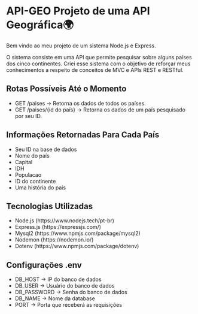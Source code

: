 <h1>API-GEO Projeto de uma API Geográfica🌍</h1>
<p>Bem vindo ao meu projeto de um sistema Node.js e Express.</p>
<p>O sistema consiste em uma API que permite pesquisar sobre alguns países dos cinco continentes. Criei esse sistema com o objetivo de reforçar meus conhecimentos a respeito de conceitos de MVC e APIs REST e RESTful.</p>
<h2>Rotas Possíveis Até o Momento</h2>
<ul>
    <li>GET /paises -> Retorna os dados de todos os países.</li>
    <li>GET /paises/{id do país} -> Retorna os dados de um país pesquisado por seu ID.</li>
</ul>
<h2>Informações Retornadas Para Cada País</h2>
<ul>
    <li>Seu ID na base de dados</li>
    <li>Nome do país</li>
    <li>Capital</li>
    <li>IDH</li>
    <li>Populacao</li>
    <li>ID do continente</li>
    <li>Uma história do país</li>
</ul>
<h2>Tecnologias Utilizadas</h2>
<ul>
    <li>Node.js (https://www.nodejs.tech/pt-br)</li>
    <li>Express.js (https://expressjs.com/)</li>
    <li>Mysql2 (https://www.npmjs.com/package/mysql2)</li>
    <li>Nodemon (https://nodemon.io/)</li>
    <li>Dotenv (https://www.npmjs.com/package/dotenv)</li>
</ul>
<h2>Configurações .env</h2>
<ul>
    <li>DB_HOST -> IP do banco de dados</li>
    <li>DB_USER -> Usuário do banco de dados</li>
    <li>DB_PASSWORD -> Senha do banco de dados</li>
    <li>DB_NAME -> Nome da database</li>
    <li>PORT -> Porta que receberá as requisições</li>
</ul>
